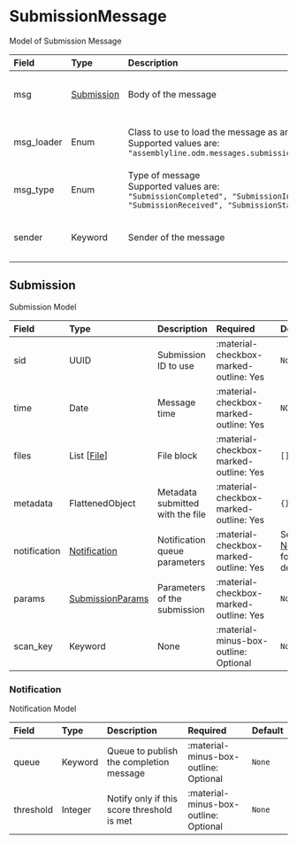 [comment]: # (AUTOGENERATED MARKDOWN CONTENT. UPDATES TO ODM DOCUMENTATION SHOULD BE DONE THROUGH ASSEMBLYLINE-BASE REPO!)
# SubmissionMessage
Model of Submission Message

| Field | Type | Description | Required | Default |
| :--- | :--- | :--- | :--- | :--- |
| msg | [Submission](/assemblyline4_docs/odm/messages/submission/#submission) | Body of the message | <div style="width:100px">:material-checkbox-marked-outline: Yes</div> | `None` |
| msg_loader | Enum | Class to use to load the message as an object<br>Supported values are:<br>`"assemblyline.odm.messages.submission.SubmissionMessage"` | <div style="width:100px">:material-checkbox-marked-outline: Yes</div> | `assemblyline.odm.messages.submission.SubmissionMessage` |
| msg_type | Enum | Type of message<br>Supported values are:<br>`"SubmissionCompleted", "SubmissionIngested", "SubmissionReceived", "SubmissionStarted"` | <div style="width:100px">:material-checkbox-marked-outline: Yes</div> | `None` |
| sender | Keyword | Sender of the message | <div style="width:100px">:material-checkbox-marked-outline: Yes</div> | `None` |


[comment]: # (AUTOGENERATED MARKDOWN CONTENT. UPDATES TO ODM DOCUMENTATION SHOULD BE DONE THROUGH ASSEMBLYLINE-BASE REPO!)
## Submission
Submission Model

| Field | Type | Description | Required | Default |
| :--- | :--- | :--- | :--- | :--- |
| sid | UUID | Submission ID to use | <div style="width:100px">:material-checkbox-marked-outline: Yes</div> | `None` |
| time | Date | Message time | <div style="width:100px">:material-checkbox-marked-outline: Yes</div> | `NOW` |
| files | List [[File](/assemblyline4_docs/odm/models/submission/#file)] | File block | <div style="width:100px">:material-checkbox-marked-outline: Yes</div> | `[]` |
| metadata | FlattenedObject | Metadata submitted with the file | <div style="width:100px">:material-checkbox-marked-outline: Yes</div> | `{}` |
| notification | [Notification](/assemblyline4_docs/odm/messages/submission/#notification) | Notification queue parameters | <div style="width:100px">:material-checkbox-marked-outline: Yes</div> | See [Notification](/assemblyline4_docs/odm/messages/submission/#notification) for more details. |
| params | [SubmissionParams](/assemblyline4_docs/odm/models/submission/#submissionparams) | Parameters of the submission | <div style="width:100px">:material-checkbox-marked-outline: Yes</div> | `None` |
| scan_key | Keyword | None | <div style="width:100px">:material-minus-box-outline: Optional</div> | `None` |


[comment]: # (AUTOGENERATED MARKDOWN CONTENT. UPDATES TO ODM DOCUMENTATION SHOULD BE DONE THROUGH ASSEMBLYLINE-BASE REPO!)
### Notification
Notification Model

| Field | Type | Description | Required | Default |
| :--- | :--- | :--- | :--- | :--- |
| queue | Keyword | Queue to publish the completion message | <div style="width:100px">:material-minus-box-outline: Optional</div> | `None` |
| threshold | Integer | Notify only if this score threshold is met | <div style="width:100px">:material-minus-box-outline: Optional</div> | `None` |


